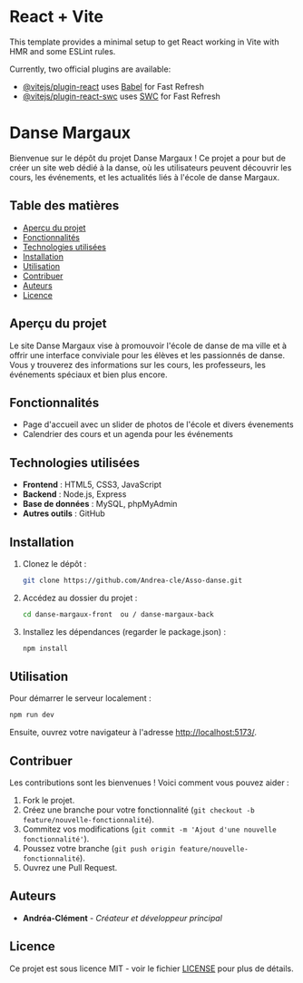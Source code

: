 # React + Vite

This template provides a minimal setup to get React working in Vite with HMR and some ESLint rules.

Currently, two official plugins are available:

- [@vitejs/plugin-react](https://github.com/vitejs/vite-plugin-react/blob/main/packages/plugin-react/README.md) uses [Babel](https://babeljs.io/) for Fast Refresh
- [@vitejs/plugin-react-swc](https://github.com/vitejs/vite-plugin-react-swc) uses [SWC](https://swc.rs/) for Fast Refresh

# Danse Margaux

Bienvenue sur le dépôt du projet Danse Margaux ! Ce projet a pour but de créer un site web dédié à la danse, où les utilisateurs peuvent découvrir les cours, les événements, et les actualités liés à l'école de danse Margaux.

## Table des matières

- [Aperçu du projet](#aperçu-du-projet)
- [Fonctionnalités](#fonctionnalités)
- [Technologies utilisées](#technologies-utilisées)
- [Installation](#installation)
- [Utilisation](#utilisation)
- [Contribuer](#contribuer)
- [Auteurs](#auteurs)
- [Licence](#licence)

## Aperçu du projet

Le site Danse Margaux vise à promouvoir l'école de danse de ma ville et à offrir une interface conviviale pour les élèves et les passionnés de danse. Vous y trouverez des informations sur les cours, les professeurs, les événements spéciaux et bien plus encore.

## Fonctionnalités

- Page d'accueil avec un slider de photos de l'école et divers évenements
- Calendrier des cours et un agenda pour les événements
    <!-- - Pages dédiées pour chaque style de danse enseigné -->
    <!-- - Système d'inscription en ligne -->
  <!-- - Blog avec des articles sur la danse -->

## Technologies utilisées

- **Frontend** : HTML5, CSS3, JavaScript
- **Backend** : Node.js, Express
- **Base de données** : MySQL, phpMyAdmin
- **Autres outils** : GitHub

## Installation

1. Clonez le dépôt :
   ```bash
   git clone https://github.com/Andrea-cle/Asso-danse.git
   ```
2. Accédez au dossier du projet :
   ```bash
   cd danse-margaux-front  ou / danse-margaux-back
   ```
3. Installez les dépendances (regarder le package.json) :
   ```bash
   npm install
   ```

## Utilisation

Pour démarrer le serveur localement :

```bash
npm run dev
```

Ensuite, ouvrez votre navigateur à l'adresse [http://localhost:5173/](http://localhost:5173/).

## Contribuer

Les contributions sont les bienvenues ! Voici comment vous pouvez aider :

1. Fork le projet.
2. Créez une branche pour votre fonctionnalité (`git checkout -b feature/nouvelle-fonctionnalité`).
3. Commitez vos modifications (`git commit -m 'Ajout d'une nouvelle fonctionnalité'`).
4. Poussez votre branche (`git push origin feature/nouvelle-fonctionnalité`).
5. Ouvrez une Pull Request.

## Auteurs

- **Andréa-Clément** - _Créateur et développeur principal_

## Licence

Ce projet est sous licence MIT - voir le fichier [LICENSE](LICENSE) pour plus de détails.
